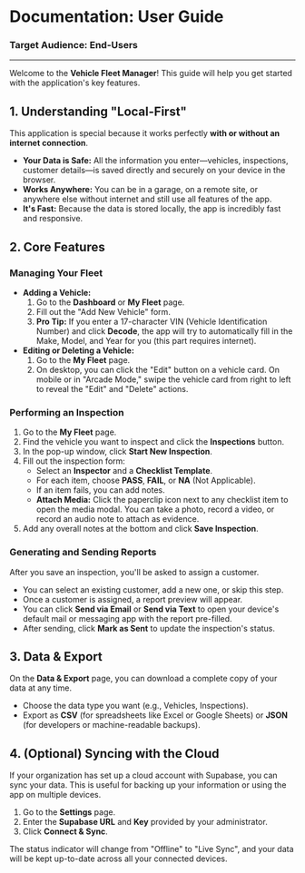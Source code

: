 # Documentation: User Guide

### **Target Audience:** End-Users

---

Welcome to the **Vehicle Fleet Manager**! This guide will help you get started with the application's key features.

## 1. Understanding "Local-First"

This application is special because it works perfectly **with or without an internet connection**.

- **Your Data is Safe:** All the information you enter—vehicles, inspections, customer details—is saved directly and securely on your device in the browser.
- **Works Anywhere:** You can be in a garage, on a remote site, or anywhere else without internet and still use all features of the app.
- **It's Fast:** Because the data is stored locally, the app is incredibly fast and responsive.

## 2. Core Features

### Managing Your Fleet

- **Adding a Vehicle:**
    1.  Go to the **Dashboard** or **My Fleet** page.
    2.  Fill out the "Add New Vehicle" form.
    3.  **Pro Tip:** If you enter a 17-character VIN (Vehicle Identification Number) and click **Decode**, the app will try to automatically fill in the Make, Model, and Year for you (this part requires internet).
- **Editing or Deleting a Vehicle:**
    1.  Go to the **My Fleet** page.
    2.  On desktop, you can click the "Edit" button on a vehicle card. On mobile or in "Arcade Mode," swipe the vehicle card from right to left to reveal the "Edit" and "Delete" actions.

### Performing an Inspection

1.  Go to the **My Fleet** page.
2.  Find the vehicle you want to inspect and click the **Inspections** button.
3.  In the pop-up window, click **Start New Inspection**.
4.  Fill out the inspection form:
    - Select an **Inspector** and a **Checklist Template**.
    - For each item, choose **PASS**, **FAIL**, or **NA** (Not Applicable).
    - If an item fails, you can add notes.
    - **Attach Media:** Click the paperclip icon next to any checklist item to open the media modal. You can take a photo, record a video, or record an audio note to attach as evidence.
5.  Add any overall notes at the bottom and click **Save Inspection**.

### Generating and Sending Reports

After you save an inspection, you'll be asked to assign a customer.
- You can select an existing customer, add a new one, or skip this step.
- Once a customer is assigned, a report preview will appear.
- You can click **Send via Email** or **Send via Text** to open your device's default mail or messaging app with the report pre-filled.
- After sending, click **Mark as Sent** to update the inspection's status.

## 3. Data & Export

On the **Data & Export** page, you can download a complete copy of your data at any time.
- Choose the data type you want (e.g., Vehicles, Inspections).
- Export as **CSV** (for spreadsheets like Excel or Google Sheets) or **JSON** (for developers or machine-readable backups).

## 4. (Optional) Syncing with the Cloud

If your organization has set up a cloud account with Supabase, you can sync your data. This is useful for backing up your information or using the app on multiple devices.

1.  Go to the **Settings** page.
2.  Enter the **Supabase URL** and **Key** provided by your administrator.
3.  Click **Connect & Sync**.

The status indicator will change from "Offline" to "Live Sync", and your data will be kept up-to-date across all your connected devices.
